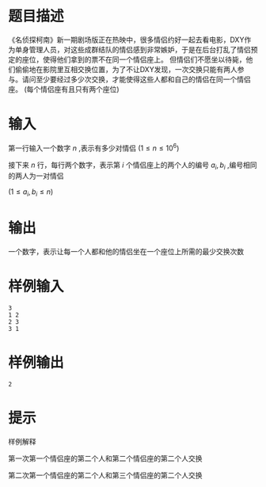 # 题目描述

《名侦探柯南》新一期剧场版正在热映中，很多情侣约好一起去看电影，DXY作为单身管理人员，对这些成群结队的情侣感到非常嫉妒，于是在后台打乱了情侣预定的座位，使得他们拿到的票不在同一个情侣座上。
但情侣们不愿坐以待毙，他们偷偷地在影院里互相交换位置，为了不让DXY发现，一次交换只能有两人参与。请问至少要经过多少次交换，才能使得这些人都和自己的情侣在同一个情侣座。
(每个情侣座有且只有两个座位)

# 输入

第一行输入一个数字 $n$ ,表示有多少对情侣 $(1\leq n\leq 10^6)$

接下来 $n$ 行，每行两个数字，表示第 $i$ 个情侣座上的两个人的编号 $a_i,b_i$ ,编号相同的两人为一对情侣

$(1\leq a_i,b_i\leq n)$

# 输出

一个数字，表示让每一个人都和他的情侣坐在一个座位上所需的最少交换次数

# 样例输入

```
3
1 2
2 3
3 1
```

# 样例输出

```
2
```

# 提示

样例解释

第一次第一个情侣座的第二个人和第二个情侣座的第二个人交换

第二次第一个情侣座的第二个人和第三个情侣座的第二个人交换
